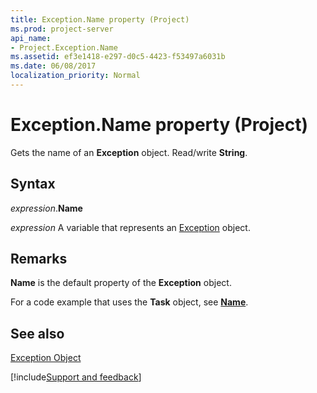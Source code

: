 ```yaml
---
title: Exception.Name property (Project)
ms.prod: project-server
api_name:
- Project.Exception.Name
ms.assetid: ef3e1418-e297-d0c5-4423-f53497a6031b
ms.date: 06/08/2017
localization_priority: Normal
---
```



# Exception.Name property (Project)

Gets the name of an  **Exception** object. Read/write **String**.


## Syntax

_expression_.**Name**

_expression_ A variable that represents an [Exception](./Project.Exception.md) object.


## Remarks

 **Name** is the default property of the **Exception** object.

For a code example that uses the  **Task** object, see **[Name](Project.Task.Name.md)**.


## See also


[Exception Object](Project.Exception.md)

[!include[Support and feedback](~/includes/feedback-boilerplate.md)]